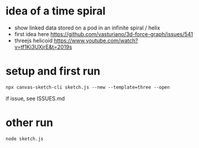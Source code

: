 # idea of a time spiral
- show linked data stored on a pod in an infinite spiral / helix
- first idea here https://github.com/vasturiano/3d-force-graph/issues/541
- threejs helicoid https://www.youtube.com/watch?v=tf1Ki3UXjrE&t=2019s

# setup and first run

```
npx canvas-sketch-cli sketch.js --new --template=three --open

```
if issue, see ISSUES.md

# other run
```
node sketch.js


```
